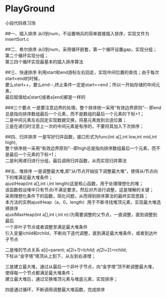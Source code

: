 # PlayGround
小段代码练习场          
   
##一、插入排序
从0到num，不设置哨兵的简单直接插入排序，实现文件为insertSort.c   


##二、希尔排序
从0到num，采用循环嵌套，第一个循环设置gap，实现分组；第二个循环实现分组；   
第三四个循环实现最基本的插入排序算法   

##三、快速排序
利用start和end游标左右回走，实现中间位置的查找；由于每次start<end的时候，   
要么start++，要么end--,终止条件一定是start==end；所以一开始存储的中间元素，   
最后赋值给a[start]或者a[end]都是一样的    

###三个要点
一是要注意边界的处理，整个排序统一采用“有效边界原则”--
即end总是指向排序数组最后一个元素，而不是数组的最后一个元素的下标+1；       
二是中间元素左右回走实现数据交换，将基元素放到合适位置；    
三是在递归时注意上一次的中间元素是有序的，不要将其加入下次排序；  


##四、归并排序
一是写好归并函数，接口形式为func(int a[],int low,int mid,int high),      
整个排序统一采用“有效边界原则”--即high总是指向排序数组最后一个元素，而不是最后一个元素的下标+1；       
二是利用递归进行分组，最后调用归并函数，从而实现归并算法    

##五、堆排序
一是调整最大堆,即“从i节点开始往下调整最大堆”，使得从i节点向下的堆满足最大堆条件；    
ajustHeap(int a[],int i,int length)这是核心函数，用于处理理想化的堆；    
该函数假设堆中只有节点i不满足要求，然后对齐进行调整，这是理解的关键；     
采用理想化条件下的函数，简化问题，从而得到排序算法的最终实现思路；        
本方法的实例ajustHeap（a，0，length）用于不断寻找堆顶元素，实现最大堆选择排序          
ajustMaxHeap(int a[],int i,int n):i为需要调整的父节点，一直调整，直到调整到最后         
一个非叶子节点或者调整至满足最大堆条件        
引入变量lchild和rchild，不断向下迭代调整，直到满足最大堆条件，或者到达叶子节点      


二是堆的节点关系  a[i]=parent; a[2*i+1]=lchild; a[2*i+2]=rchild;           
下标从“金字塔”塔顶从上到下，从左到右递增；    


三是建立最大堆，通过从最后一个非叶子节点，向“金字塔”顶不断调整最大堆，     
使得每一个节点都满足最大堆条件；     
建立最大堆后，通过交换堆顶元素与堆底元素，实现排序；    

四是通过循环，不断调用调整最大堆函数，完成排序      
   






